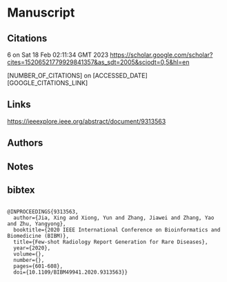 # Manuscript

## Citations

6 on Sat 18 Feb 02:11:34 GMT 2023
https://scholar.google.com/scholar?cites=15206521779929841357&as_sdt=2005&sciodt=0,5&hl=en

[NUMBER_OF_CITATIONS] on [ACCESSED_DATE]
[GOOGLE_CITATIONS_LINK]


## Links 

https://ieeexplore.ieee.org/abstract/document/9313563


## Authors 

## Notes

## bibtex 
```

@INPROCEEDINGS{9313563,
  author={Jia, Xing and Xiong, Yun and Zhang, Jiawei and Zhang, Yao and Zhu, Yangyong},
  booktitle={2020 IEEE International Conference on Bioinformatics and Biomedicine (BIBM)}, 
  title={Few-shot Radiology Report Generation for Rare Diseases}, 
  year={2020},
  volume={},
  number={},
  pages={601-608},
  doi={10.1109/BIBM49941.2020.9313563}}

```
